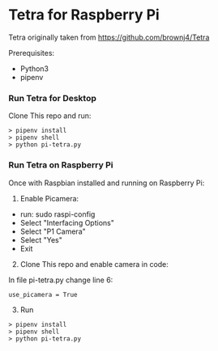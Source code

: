 # Tetra for Raspberry Pi

Tetra originally taken from https://github.com/brownj4/Tetra


Prerequisites:
- Python3
- pipenv 

### Run Tetra for Desktop

Clone This repo and run:
~~~
> pipenv install
> pipenv shell
> python pi-tetra.py
~~~


### Run Tetra on Raspberry Pi
Once with Raspbian installed and running on Raspberry Pi:

1) Enable Picamera:
- run: sudo raspi-config
- Select "Interfacing Options"
- Select "P1 Camera"
- Select "Yes"
- Exit


2) Clone This repo and enable camera in code:

In file pi-tetra.py change line 6:
~~~
use_picamera = True
~~~


3) Run 
~~~
> pipenv install
> pipenv shell
> python pi-tetra.py
~~~



